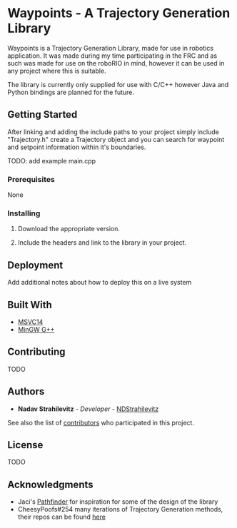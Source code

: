 # Waypoints - A Trajectory Generation Library

Waypoints is a Trajectory Generation Library, made for use in robotics application.
It was made during my time participating in the FRC and as such was made for use on the roboRIO in mind, however
it can be used in any project where this is suitable.

The library is currently only supplied for use with C/C++ however Java and Python bindings are planned for the future.

## Getting Started

After linking and adding the include paths to your project simply include "Trajectory.h" create a Trajectory object
and you can search for waypoint and setpoint information within it's boundaries.

TODO: add example main.cpp

### Prerequisites

None

### Installing

1. Download the appropriate version.

2. Include the headers and link to the library in your project.

## Deployment

Add additional notes about how to deploy this on a live system

## Built With

* [MSVC14](https://www.visualstudio.com/)
* [MinGW G++](http://www.mingw.org/)

## Contributing

TODO

## Authors

* **Nadav Strahilevitz** - *Developer* - [NDStrahilevitz](https://github.com/NDStrahilevitz)

See also the list of [contributors](https://github.com/NDStrahilevitz/Waypoints/contributors) who participated in this project.

## License

TODO

## Acknowledgments

* Jaci's [Pathfinder](https://github.com/JacisNonsense/Pathfinder) for inspiration for some of the design of the library 
* CheesyPoofs#254 many iterations of Trajectory Generation methods, their repos can be found [here](https://github.com/Team254)

